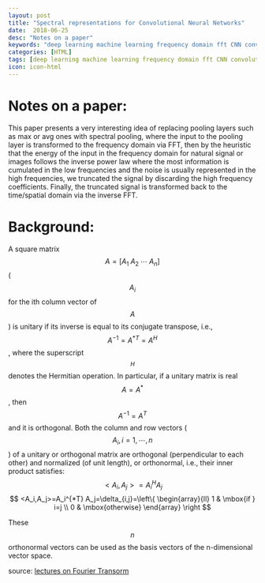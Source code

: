 ```yaml
---
layout: post
title: "Spectral representations for Convolutional Neural Networks"
date:  2018-06-25
desc: "Notes on a paper"
keywords: "deep learning machine learning frequency domain fft CNN convolution "
categories: [HTML]
tags: [deep learning machine learning frequency domain fft CNN convolution]
icon: icon-html
---
```


# Notes on a paper:
This paper presents a very interesting idea of replacing pooling layers such as max or avg ones with spectral pooling, where the input to the pooling layer is transformed to the frequency domain via FFT, then by the heuristic that the energy of the input in the frequency domain for natural signal or images follows the inverse power law where the most information is cumulated in the low frequencies and the noise is usually represented in the high frequencies, we truncated the signal by discarding the high frequency coefficients. Finally, the truncated signal is transformed back to the time/spatial domain via the inverse FFT. 

# Background:
A square matrix $$A=[A_1\;A_2\;\cdots\;A_n]$$ ($$A_i$$ for the ith column vector of $$A$$) is unitary if its inverse is equal to its conjugate transpose, i.e., $$A^{-1}=A^{*T}=A^{H}$$, where the superscript $$^H$$ denotes the Hermitian operation. In particular, if a unitary matrix is real $$A=A^*$$, then $$A^{-1}=A^T$$ and it is orthogonal. Both the column and row vectors ( $$A_i, i=1,\cdots,n$$) of a unitary or orthogonal matrix are orthogonal (perpendicular to each other) and normalized (of unit length), or orthonormal, i.e., their inner product satisfies: $$<A_i, A_j> = A_i^{H}A_j$$
$$ <A_i,A_j>=A_i^{*T} A_j=\delta_{i,j}=\left\{
\begin{array}{ll}
1 & \mbox{if } i=j  \\
0 & \mbox{otherwise}
\end{array}
\right
$$

These $$n$$ orthonormal vectors can be used as the basis vectors of the n-dimensional vector space.

source: [lectures on Fourier Transorm](http://fourier.eng.hmc.edu/e101/lectures/Image_Processing/node15.html)
